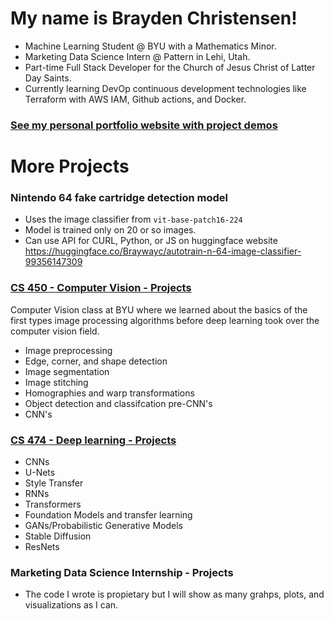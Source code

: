 # My name is Brayden Christensen!

- Machine Learning Student @ BYU with a Mathematics Minor.
- Marketing Data Science Intern @ Pattern in Lehi, Utah.
- Part-time Full Stack Developer for the Church of Jesus Christ of Latter Day Saints.
- Currently learning DevOp continuous development technologies like Terraform with AWS IAM, Github actions, and Docker.

### [See my personal portfolio website with project demos](braydenwc.com)

# More Projects

### Nintendo 64 fake cartridge detection model
- Uses the image classifier from `vit-base-patch16-224`
- Model is trained only on 20 or so images.
- Can use API for CURL, Python, or JS on huggingface website
https://huggingface.co/Braywayc/autotrain-n-64-image-classifier-99356147309

### [CS 450 - Computer Vision - Projects](Computer-Vision-Projects.md)
Computer Vision class at BYU where we learned about the basics of the first types image processing algorithms before deep learning took over the computer vision field.
- Image preprocessing
- Edge, corner, and shape detection
- Image segmentation
- Image stitching
- Homographies and warp transformations
- Object detection and classifcation pre-CNN's
- CNN's

### [CS 474 - Deep learning - Projects](Deep-Learning-Projects.md)
- CNNs
- U-Nets
- Style Transfer
- RNNs
- Transformers
- Foundation Models and transfer learning
- GANs/Probabilistic Generative Models
- Stable Diffusion
- ResNets

### Marketing Data Science Internship - Projects
- The code I wrote is propietary but I will show as many grahps, plots, and visualizations as I can.
